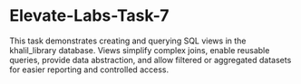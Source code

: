 # Elevate-Labs-Task-7
This task demonstrates creating and querying SQL views in the khalil_library database. Views simplify complex joins, enable reusable queries, provide data abstraction, and allow filtered or aggregated datasets for easier reporting and controlled access.
